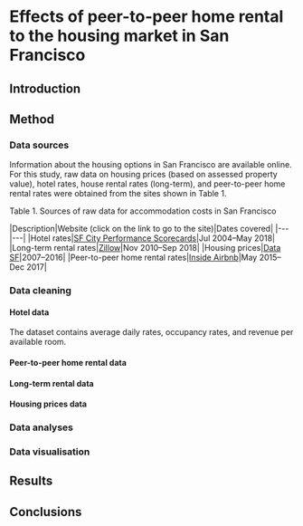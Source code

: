 # Effects of peer-to-peer home rental to the housing market in San Francisco
## Introduction
## Method
### Data sources
Information about the housing options in San Francisco are available online. For this study, raw data on housing prices (based on assessed property value), hotel rates, house rental rates (long-term), and peer-to-peer home rental rates were obtained from the sites shown in Table 1.

Table 1. Sources of raw data for accommodation costs in San Francisco

|Description|Website (click on the link to go to the site)|Dates covered|
|---|---|
|Hotel rates|[SF City Performance Scorecards](https://sfgov.org/scorecards/tourism)|Jul 2004–May 2018|
|Long-term rental rates|[Zillow](https://www.zillow.com/san-francisco-ca/home-values/)|Nov 2010–Sep 2018|
|Housing prices|[Data SF](https://data.sfgov.org/Housing-and-Buildings/Assessments-by-Year-and-Neighborhood-Code/qxzx-hau5)|2007–2016|
|Peer-to-peer home rental rates|[Inside Airbnb](http://insideairbnb.com/san-francisco/?neighbourhood=&filterEntireHomes=false&filterHighlyAvailable=false&filterRecentReviews=false&filterMultiListings=false)|May 2015–Dec 2017|

### Data cleaning
#### Hotel data
The dataset contains average daily rates, occupancy rates, and revenue per available room.

#### Peer-to-peer home rental data


#### Long-term rental data
#### Housing prices data

### Data analyses
### Data visualisation
## Results
## Conclusions
